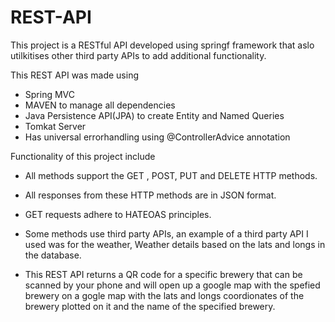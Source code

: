# REST-API
This project is a RESTful API developed using springf framework that aslo utilkitises other third party APIs to add additional functionality. 

This REST API was made using 

* Spring MVC
* MAVEN to manage all dependencies
* Java Persistence API(JPA) to create Entity and Named Queries
* Tomkat Server
* Has universal errorhandling using @ControllerAdvice annotation


Functionality of this project include

* All methods support the GET , POST, PUT and DELETE HTTP methods. 

* All responses from these HTTP methods are in JSON format.

* GET requests adhere to HATEOAS principles.

* Some methods use third party APIs, an example of a third party API I used was for the weather, Weather details based on the lats and longs in the database.

* This REST API returns a QR code for a specific brewery that can be scanned by your phone and will open up a google map with the spefied brewery on a gogle map with the lats and longs coordionates of the brewery plotted on it and the name of the specified brewery.
